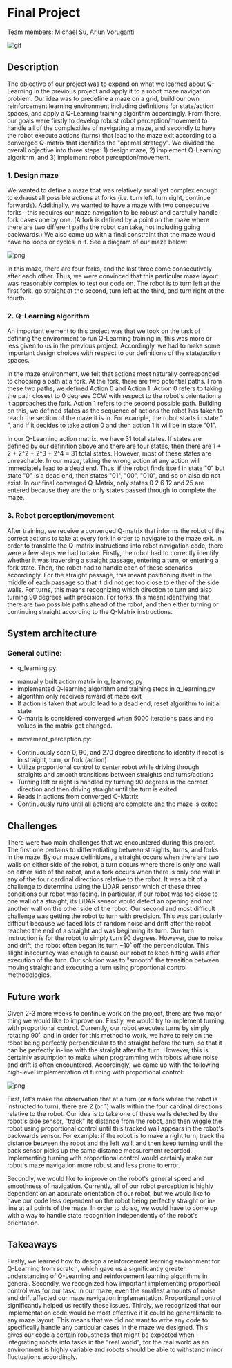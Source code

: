 # Final Project

Team members: Michael Su, Arjun Voruganti

![gif](https://github.com/mi-s/final_project/blob/main/maze_run.gif)

## Description

The objective of our project was to expand on what we learned about Q-Learning in the previous project and apply it to a robot maze navigation problem. Our idea was to predefine a maze on a grid, build our own reinforcement learning environment including definitions for state/action spaces, and apply a Q-Learning training algorithm accordingly. From there, our goals were firstly to develop robust robot perception/movement to handle all of the complexities of navigating a maze, and secondly to have the robot execute actions (turns) that lead to the maze exit according to a converged Q-matrix that identifies the "optimal strategy". We divided the overall objective into three steps: 1) design maze, 2) implement Q-Learning algorithm, and 3) implement robot perception/movement.

### 1. Design maze

We wanted to define a maze that was relatively small yet complex enough to exhaust all possible actions at forks (i.e. turn left, turn right, continue forwards). Additinally, we wanted to have a maze with two consecutive forks--this requires our maze navigation to be robust and carefully handle fork cases one by one. (A fork is defined by a point on the maze where there are two different paths the robot can take, not including going backwards.) We also came up with a final constraint that the maze would have no loops or cycles in it. See a diagram of our maze below:

![png](https://github.com/mi-s/final_project/blob/main/maze%20layout.png)

In this maze, there are four forks, and the last three come consecutively after each other. Thus, we were convinced that this particular maze layout was reasonably complex to test our code on. The robot is to turn left at the first fork, go straight at the second, turn left at the third, and turn right at the fourth.

### 2. Q-Learning algorithm

An important element to this project was that we took on the task of defining the environment to run Q-Learning training in; this was more or less given to us in the previous project. Accordingly, we had to make some important design choices with respect to our definitions of the state/action spaces. 

In the maze environment, we felt that actions most naturally corresponded to choosing a path at a fork.   At the fork, there are two potential paths.  From these two paths, we defined Action 0 and Action 1. Action 0 refers to taking the path closest to 0 degrees CCW with respect to the robot's orientation a it approaches the fork.  Action 1 refers to the second possible path.  Building on this, we defined states as the sequence of actions the robot has taken to reach the section of the maze it is in.  For example, the robot starts in state " ", and if it decides to take action 0 and then action 1 it will be in state "01".

In our Q-Learning action matrix, we have 31 total states.  If states are defined by our definition above and there are four states, then there are 1 + 2 + 2^2 + 2^3 + 2^4 = 31 total states.  However, most of these states are unreachable.  In our maze, taking the wrong action at any action will immediately lead to a dead end.  Thus, if the robot finds itself in state "0" but state "0" is a dead end, then states "01", "00", "010", and so on also do not exist.  In our final converged Q-Matrix, only states 0 2 6 12 and 25 are entered because they are the only states passed through to complete the maze.


### 3. Robot perception/movement

After training, we receive a converged Q-matrix that informs the robot of the correct actions to take at every fork in order to navigate to the maze exit. In order to translate the Q-matrix instructions into robot navigation code, there were a few steps we had to take. Firstly, the robot had to correctly identify whether it was traversing a straight passage, entering a turn, or entering a fork state. Then, the robot had to handle each of these scenarios accordingly. For the straight passage, this meant positioning itself in the middle of each passage so that it did not get too close to either of the side walls. For turns, this means recognizing which direction to turn and also turning 90 degrees with precision. For forks, this meant identifying that there are two possible paths ahead of the robot, and then either turning or continuing straight according to the Q-Matrix instructions. 

## System architecture

### General outline:

* q_learning.py:
- manually built action matrix in q_learning.py
- implemented Q-learning algorithm and training steps in q_learning.py
- algorithm only receives reward at maze exit
- If action is taken that would lead to a dead end, reset algorithm to initial state
- Q-matrix is considered converged when 5000 iterations pass and no values in the matrix get changed.

* movement_perception.py:
- Continuously scan 0, 90, and 270 degree directions to identify if robot is in straight, turn, or fork (action)
- Utilize proportional control to center robot while driving through straights and smooth transitions between straights and turns/actions
- Turning left or right is handled by turning 90 degrees in the correct direction and then driving straight until the turn is exited
- Reads in actions from converged Q-Matrix
- Continuously runs until all actions are complete and the maze is exited


## Challenges

There were two main challenges that we encountered during this project. The first one pertains to differentiating between straights, turns, and forks in the maze. By our maze definitions, a straight occurs when there are two walls on either side of the robot, a turn occurs where there is only one wall on either side of the robot, and a fork occurs when there is only one wall in any of the four cardinal directions relative to the robot. It was a bit of a challenge to determine using the LiDAR sensor which of these three conditions our robot was facing. In particular, if our robot was too close to one wall of a straight, its LiDAR sensor would detect an opening and not another wall on the other side of the robot. Our second and most difficult challenge was getting the robot to turn with precision. This was particularly difficult because we faced lots of random noise and drift after the robot reached the end of a straight and was beginning its turn. Our turn instruction is for the robot to simply turn 90 degrees. However, due to noise and drift, the robot often began its turn ~10˚ off the perpendicular. This slight inaccuracy was enough to cause our robot to keep hitting walls after execution of the turn. Our solution was to "smooth" the transition between moving straight and executing a turn using proportional control methodologies.

## Future work

Given 2-3 more weeks to continue work on the project, there are two major thing we would like to improve on. Firstly, we would try to implement turning with proportional control. Currently, our robot executes turns by simply rotating 90˚, and in order for this method to work, we have to rely on the robot being perfectly perpendicular to the straight before the turn, so that it can be perfectly in-line with the straight after the turn. However, this is certainly assumption to make when programming with robots where noise and drift is often encountered. Accordingly, we came up with the following high-level implementation of turning with proportional control:

![png](https://github.com/mi-s/final_project/blob/main/proportional_control_turn_idea.png)

First, let's make the observation that at a turn (or a fork where the robot is instructed to turn), there are 2 (or 1) walls within the four cardinal directions relative to the robot. Our idea is to take one of these walls detected by the robot's side sensor, "track" its distance from the robot, and then wiggle the robot using proportional control until this tracked wall appears in the robot's backwards sensor. For example: if the robot is to make a right turn, track the distance between the robot and the left wall, and then keep turning until the back sensor picks up the same distance measurement recorded. Implementing turning with proportional control would certainly make our robot's maze navigation more robust and less prone to error.

Secondly, we would like to improve on the robot's general speed and smoothness of navigation. Currently, all of our robot perception is highly dependent on an accurate orientation of our robot, but we would like to have our code less dependent on the robot being perfectly straight or in-line at all points of the maze. In order to do so, we would have to come up with a way to handle state recognition independently of the robot's orientation.

## Takeaways

Firstly, we learned how to design a reinforcement learning environment for Q-Learning from scratch, which gave us a significantly greater understanding of Q-Learning and reinforcement learning algorithms in general. Secondly, we recognized how important implementing proportioal control was for our task. In our maze, even the smallest amounts of noise and drift affected our maze navigation implementation. Proportional control significantly helped us rectify these issues. Thirdly, we recognized that our implementation code would be most effective if it could be generalizable to any maze layout. This means that we did not want to write any code to specifically handle any particular cases in the maze we designed. This gives our code a certain robustness that might be expected when integrating robots into tasks in the "real world", for the real world as an environment is highly variable and robots should be able to withstand minor fluctuations accordingly.


